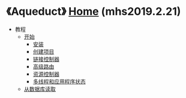 # 《Aqueduct》 [Home] (mhs2019.2.21)

- 教程
  - [开始]
    - [安装]
    - [创建项目]
    - [链接控制器]
    - [高级路由]
    - [资源控制器]
    - [多线程和应用程序状态]
  - [从数据库读取] 
##
[Home]: https://mhsnet.github.io/note/ "《MHS技术栈学习笔记》"
[Top]: https://mhsnet.github.io/note/framework/aqueduct/index.html "《Aqueduct》"

[开始]: https://mhsnet.github.io/note/framework/aqueduct/tutorial/getting_started.html "开始"
[安装]: https://mhsnet.github.io/note/framework/aqueduct/tutorial/getting_started.html#installation "安装(Installation)"
[创建项目]: https://mhsnet.github.io/note/framework/aqueduct/tutorial/getting_started.html#creating-project "创建项目(Creating a Project)"
[链接控制器]: https://mhsnet.github.io/note/framework/aqueduct/tutorial/getting_started.html#linking-controllers "链接控制器(Linking Controllers)"
[高级路由]: https://mhsnet.github.io/note/framework/aqueduct/tutorial/getting_started.html#advanced-routing "高级路由(Advanced Routing)"
[资源控制器]: https://mhsnet.github.io/note/framework/aqueduct/tutorial/getting_started.html#resource-controllers  "资源控制器(ResourceControllers)"
[多线程和应用程序状态]: https://mhsnet.github.io/note/framework/aqueduct/tutorial/getting_started.html#multi-threading-and-application-state  "多线程和应用程序状态(Multi-threading and Application State)"

[从数据库读取]: https://mhsnet.github.io/note/framework/aqueduct/tutorial/reading_from_a_database.html "从数据库读取"
